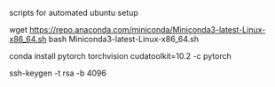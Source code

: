scripts for automated ubuntu setup

wget https://repo.anaconda.com/miniconda/Miniconda3-latest-Linux-x86_64.sh
bash Miniconda3-latest-Linux-x86_64.sh

conda install pytorch torchvision cudatoolkit=10.2 -c pytorch



 
ssh-keygen -t rsa -b 4096